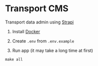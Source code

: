 # Transport CMS

Transport data admin using [Strapi](https://strapi.io/)

1. Install [Docker](https://docs.docker.com/engine/install/)

2. Create `.env` from `.env.example`

3. Run app (it may take a long time at first)
```
make all
```

